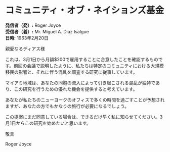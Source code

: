# コミュニティ・オブ・ネイションズ基金

**発信者（発）:** Roger Joyce  
**受信者（着）:** Mr. Miguel A. Diaz Isalgue  
**日時:** 1963年2月20日

親愛なるディアス様

これは、3月1日から月額$200で雇用することに合意したことを確認するものです。前回の会議で説明したように、私たちは特定のコミュニティにおける大規模移民の影響と、それに伴う混乱を調査する研究に従事しています。

マイアミ地域は、あなたの同胞の流入によって引き起こされる混乱が独特であり、この研究を行うための優れた機会を提供すると考えています。

あなたが私たちのニューヨークのオフィスで多くの時間を過ごすことが予想されますが、あなたの方でもかなりの旅行が必要になるでしょう。

この提案にまだ同意している場合は、できるだけ早く私に知らせてください。3月1日からこの研究を始めたいと思います。

敬具

Roger Joyce